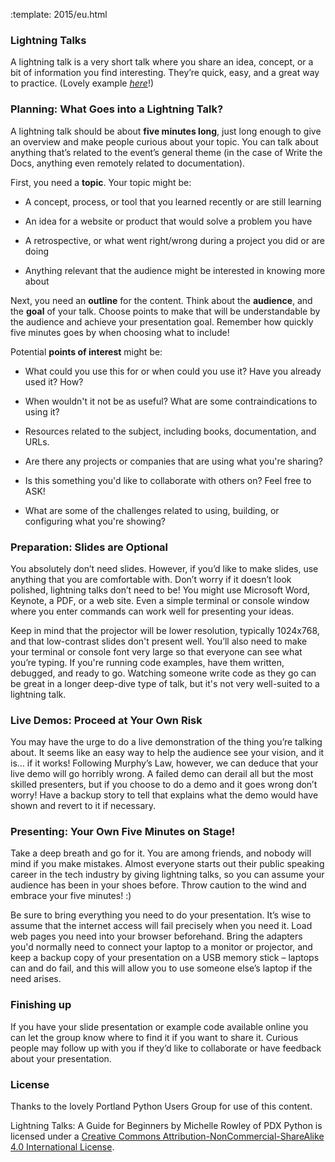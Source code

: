 :template: 2015/eu.html

### Lightning Talks

A lightning talk is a very short talk where you share an idea, concept,
or a bit of information you find interesting. They’re quick, easy, and a
great way to practice. (Lovely example
[*here*](https://www.youtube.com/watch?feature=player_embedded&v=6wcP1aMl7wQ#t=942)!)

### Planning: What Goes into a Lightning Talk?

A lightning talk should be about **five minutes long**, just long enough
to give an overview and make people curious about your topic. You can
talk about anything that’s related to the event’s general theme (in the
case of Write the Docs, anything even remotely related to documentation).

First, you need a **topic**. Your topic might be:

-   A concept, process, or tool that you learned recently or are still
    learning

-   An idea for a website or product that would solve a problem you have

-   A retrospective, or what went right/wrong during a project you did
    or are doing

-   Anything relevant that the audience might be interested in knowing
    more about

Next, you need an **outline** for the content. Think about the
**audience**, and the **goal** of your talk. Choose points to make that
will be understandable by the audience and achieve your presentation
goal. Remember how quickly five minutes goes by when choosing what to
include!

Potential **points of interest** might be:

-   What could you use this for or when could you use it? Have you
    already used it? How?

-   When wouldn't it not be as useful? What are some contraindications
    to using it?

-   Resources related to the subject, including books, documentation,
    and URLs.

-   Are there any projects or companies that are using what you're
    sharing?

-   Is this something you'd like to collaborate with others on? Feel
    free to ASK!

-   What are some of the challenges related to using, building, or
    configuring what you're showing?

### Preparation: Slides are Optional

You absolutely don’t need slides. However, if you’d like to make slides,
use anything that you are comfortable with. Don’t worry if it doesn’t
look polished, lightning talks don’t need to be! You might use Microsoft
Word, Keynote, a PDF, or a web site. Even a simple terminal or console
window where you enter commands can work well for presenting your ideas.

Keep in mind that the projector will be lower resolution, typically
1024x768, and that low-contrast slides don't present well. You’ll also
need to make your terminal or console font very large so that everyone
can see what you’re typing. If you're running code examples, have them
written, debugged, and ready to go. Watching someone write code as they
go can be great in a longer deep-dive type of talk, but it's not very
well-suited to a lightning talk.

### Live Demos: Proceed at Your Own Risk

You may have the urge to do a live demonstration of the thing you’re
talking about. It seems like an easy way to help the audience see your
vision, and it is… if it works! Following Murphy’s Law, however, we can
deduce that your live demo will go horribly wrong. A failed demo can
derail all but the most skilled presenters, but if you choose to do a
demo and it goes wrong don’t worry! Have a backup story to tell that
explains what the demo would have shown and revert to it if necessary.

### Presenting: Your Own Five Minutes on Stage!

Take a deep breath and go for it. You are among friends, and nobody will
mind if you make mistakes. Almost everyone starts out their public
speaking career in the tech industry by giving lightning talks, so you
can assume your audience has been in your shoes before. Throw caution to
the wind and embrace your five minutes! :)

Be sure to bring everything you need to do your presentation. It’s wise
to assume that the internet access will fail precisely when you need it.
Load web pages you need into your browser beforehand. Bring the adapters
you'd normally need to connect your laptop to a monitor or projector,
and keep a backup copy of your presentation on a USB memory stick –
laptops can and do fail, and this will allow you to use someone else’s
laptop if the need arises.

### Finishing up

If you have your slide presentation or example code available online you
can let the group know where to find it if you want to share it. Curious
people may follow up with you if they’d like to collaborate or have
feedback about your presentation.

### License

Thanks to the lovely Portland Python Users Group for use of this content.

Lightning Talks: A Guide for Beginners by Michelle Rowley of PDX Python
is licensed under a [Creative Commons
Attribution-NonCommercial-ShareAlike 4.0 International
License](http://creativecommons.org/licenses/by-nc-sa/4.0/).

